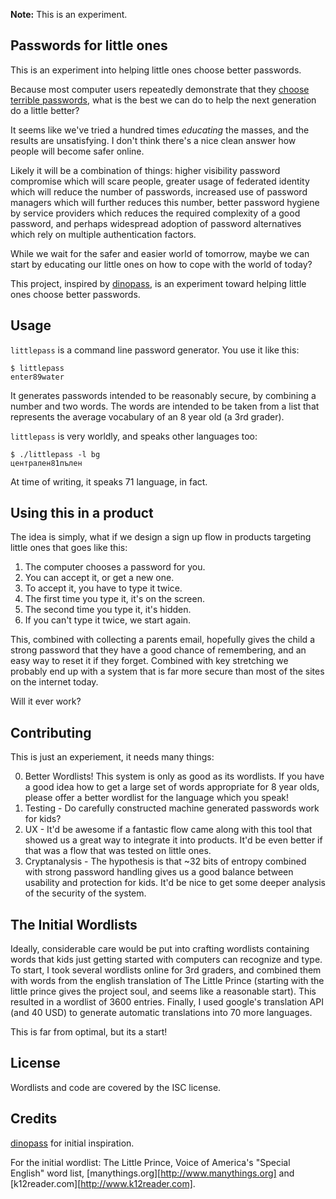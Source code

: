 **Note:** This is an experiment.

## Passwords for little ones

This is an experiment into helping little ones choose better passwords.

Because most computer users repeatedly demonstrate that they [choose terrible passwords][], what is the best we can do to help the next generation do a little better?

It seems like we've tried a hundred times *educating* the masses, and the results are unsatisfying.
I don't think there's a nice clean answer how people will become safer online.

Likely it will be a combination of things:
higher visibility password compromise which will scare people,
greater usage of federated identity which will reduce the number of passwords,
increased use of password managers which will further reduces this number,
better password hygiene by service providers which reduces the required complexity of a good password,
and perhaps widespread adoption of password alternatives which rely on multiple authentication factors.

While we wait for the safer and easier world of tomorrow, maybe we can start by educating our little ones on how to cope with the world of today?

This project, inspired by [dinopass][], is an experiment toward helping little ones choose better passwords.

 [choose terrible passwords]: https://xato.net/passwords/more-top-worst-passwords/
 [dinopass]: http://http://www.dinopass.com/

## Usage

`littlepass` is a command line password generator.  You use it like this:

    $ littlepass
    enter89water

It generates passwords intended to be reasonably secure, by combining a number and
two words.  The words are intended to be taken from a list that represents the
average vocabulary of an 8 year old (a 3rd grader).

`littlepass` is very worldly, and speaks other languages too:

    $ ./littlepass -l bg
    централен81пълен

At time of writing, it speaks 71 language, in fact.

## Using this in a product

The idea is simply, what if we design a sign up flow in products targeting little ones that goes like this:

1. The computer chooses a password for you.
2. You can accept it, or get a new one.
3. To accept it, you have to type it twice.
4. The first time you type it, it's on the screen.
5. The second time you type it, it's hidden.
6. If you can't type it twice, we start again.

This, combined with collecting a parents email, hopefully gives the child a
strong password that they have a good chance of remembering, and an easy way to reset it if they forget.  Combined with key stretching we probably end up with a system that is far more secure than most of the sites on the internet today.

Will it ever work?

## Contributing

This is just an experiement, it needs many things:

0. Better Wordlists!  This system is only as good as its wordlists.  If you
   have a good idea how to get a large set of words appropriate for 8 year olds,
   please offer a better wordlist for the language which you speak!
1. Testing - Do carefully constructed machine generated passwords work for kids?
2. UX - It'd be awesome if a fantastic flow came along with this tool that showed
   us a great way to integrate it into products.  It'd be even better if that was
   a flow that was tested on little ones.
3. Cryptanalysis - The hypothesis is that ~32 bits of entropy combined with strong
   password handling gives us a good balance between usability and protection for
   kids.  It'd be nice to get some deeper analysis of the security of the system.

## The Initial Wordlists

Ideally, considerable care would be put into crafting wordlists containing words
that kids just getting started with computers can recognize and type.  To start,
I took several wordlists online for 3rd graders, and combined them with words from
the english translation of The Little Prince (starting with the little prince gives
the project soul, and seems like a reasonable start).  This resulted in a wordlist
of 3600 entries.  Finally, I used google's translation API (and 40 USD) to generate
automatic translations into 70 more languages.

This is far from optimal, but its a start!

## License

Wordlists and code are covered by the ISC license.

## Credits

[dinopass][] for initial inspiration.

For the initial wordlist: The Little Prince, Voice of America's "Special English" word list, [manythings.org][http://www.manythings.org] and [k12reader.com][http://www.k12reader.com].
